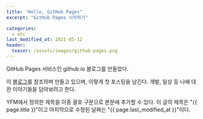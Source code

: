 ```yaml
---
title: "Hello, GitHub Pages"
excerpt: "GitHub Pages 시작하기"

categories:
  - etc
last_modified_at: 2021-05-12
header:
  teaser: /assets/images/github-pages.png
---
```


GitHub Pages 서비스인 github.io 블로그를 만들었다.

이 [블로그](https://devinlife.com/howto/)를 참조하며 만들고 있으며, 이렇게 첫 포스팅을 남긴다.
개발, 일상 등 나에 대한 이야기들을 담아보려고 한다.

YFM에서 정의한 제목을 이중 괄호 구문으로 본문에 추가할 수 있다.
이 글의 제목은 "{{ page.title }}"이고
마지막으로 수정된 날짜는 "{{ page.last_modified_at }}"이다.
